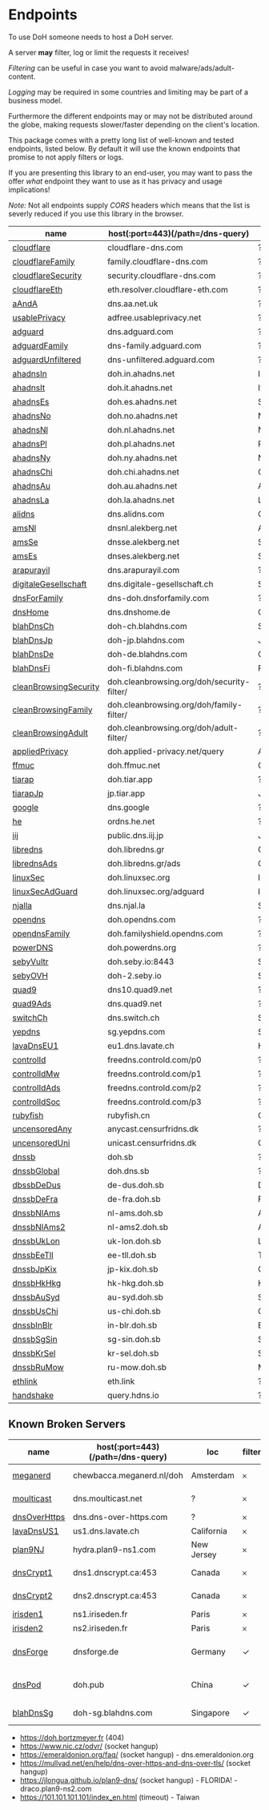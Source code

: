 # Endpoints

To use DoH someone needs to host a DoH server.

A server **may** filter, log or limit the requests it receives!

_Filtering_ can be useful in case you want to avoid malware/ads/adult-content.

_Logging_ may be required in some countries and limiting may be part of a business model.

Furthermore the different endpoints may or may not be distributed around the globe,
making requests slower/faster depending on the client's location.

This package comes with a pretty long list of well-known and tested endpoints, listed below.
By default it will use the known endpoints that promise to not apply filters or logs.

If you are presenting this library to an end-user, you may want to pass the offer _what_
endpoint they want to use as it has privacy and usage implications!

_Note:_ Not all endpoints supply _CORS_ headers which means that the list is severly
reduced if you use this library in the browser.

| name                        | host(:port=443)(/path=/dns-query)          | loc    | filter | log | cors | method |
|-----------------------------|--------------------------------------------|-------------|---|---|---|------|
| [cloudflare][]              | cloudflare-dns.com                         | ?           | 𐄂 | 𐄂 | ✓ | GET |
| [cloudflareFamily][]        | family.cloudflare-dns.com                  | ?           | ✓ | 𐄂 | ✓ | GET |
| [cloudflareSecurity][]      | security.cloudflare-dns.com                | ?           | ✓ | 𐄂 | ✓ | GET |
| [cloudflareEth][]           | eth.resolver.cloudflare-eth.com            | ?           | ✓ | 𐄂 | ✓ | GET |
| [aAndA][]                   | dns.aa.net.uk                              | ?           | ✓ | 𐄂 | 𐄂 | GET |
| [usablePrivacy][]           | adfree.usableprivacy.net                   | ?           | ✓ | 𐄂 | 𐄂 | GET |
| [adguard][]                 | dns.adguard.com                            | ?           | ✓ | 𐄂 | 𐄂 | GET |
| [adguardFamily][]           | dns-family.adguard.com                     | ?           | ✓ | 𐄂 | 𐄂 | GET |
| [adguardUnfiltered][]       | dns-unfiltered.adguard.com                 | ?           | 𐄂 | 𐄂 | 𐄂 | GET |
| [ahadnsIn][ahadns]          | doh.in.ahadns.net                          | India       | ✓ | 𐄂 | ✓ | GET |
| [ahadnsIt][ahadns]          | doh.it.ahadns.net                          | Italy       | ✓ | 𐄂 | ✓ | GET |
| [ahadnsEs][ahadns]          | doh.es.ahadns.net                          | Spain       | ✓ | 𐄂 | ✓ | GET |
| [ahadnsNo][ahadns]          | doh.no.ahadns.net                          | Norway      | ✓ | 𐄂 | ✓ | GET |
| [ahadnsNl][ahadns]          | doh.nl.ahadns.net                          | Netherlands | ✓ | 𐄂 | ✓ | GET |
| [ahadnsPl][ahadns]          | doh.pl.ahadns.net                          | Poland      | ✓ | 𐄂 | ✓ | GET |
| [ahadnsNy][ahadns]          | doh.ny.ahadns.net                          | New York    | ✓ | 𐄂 | ✓ | GET |
| [ahadnsChi][ahadns]         | doh.chi.ahadns.net                         | Chicago     | ✓ | 𐄂 | ✓ | GET |
| [ahadnsAu][ahadns]          | doh.au.ahadns.net                          | Australia   | ✓ | 𐄂 | ✓ | GET |
| [ahadnsLa][ahadns]          | doh.la.ahadns.net                          | Los Angeles | ✓ | 𐄂 | ✓ | GET |
| [alidns][]                  | dns.alidns.com                             | China       | ✓ | 𐄂 | ✓ | GET |
| [amsNl][ams]                | dnsnl.alekberg.net                         | Amsterdam   | 𐄂 | 𐄂 | 𐄂 | GET |
| [amsSe][ams]                | dnsse.alekberg.net                         | Sweden      | 𐄂 | 𐄂 | 𐄂 | GET |
| [amsEs][ams]                | dnses.alekberg.net                         | Spain       | 𐄂 | 𐄂 | 𐄂 | GET |
| [arapurayil][]              | dns.arapurayil.com                         | ?           | ✓ | 𐄂 | 𐄂 | GET |
| [digitaleGesellschaft][]    | dns.digitale-gesellschaft.ch               | Switzerland | 𐄂 | 𐄂 | ✓ | GET |
| [dnsForFamily][]            | dns-doh.dnsforfamily.com                   | ?           | ✓ | 𐄂 | 𐄂 | GET |
| [dnsHome][]                 | dns.dnshome.de                             | Germany     | 𐄂 | 𐄂 | 𐄂 | GET |
| [blahDnsCh][blahDns]        | doh-ch.blahdns.com                         | Switzerland | ✓ | 𐄂 | ✓ | GET |
| [blahDnsJp][blahDns]        | doh-jp.blahdns.com                         | Japan       | ✓ | 𐄂 | ✓ | GET |
| [blahDnsDe][blahDns]        | doh-de.blahdns.com                         | Germany     | ✓ | 𐄂 | ✓ | GET |
| [blahDnsFi][blahDns]        | doh-fi.blahdns.com                         | Finland     | ✓ | 𐄂 | ✓ | GET |
| [cleanBrowsingSecurity][cb] | doh.cleanbrowsing.org/doh/security-filter/ | ?           | ✓ | 𐄂 | ✓ | GET |
| [cleanBrowsingFamily][cb]   | doh.cleanbrowsing.org/doh/family-filter/   | ?           | ✓ | 𐄂 | ✓ | GET |
| [cleanBrowsingAdult][cb]    | doh.cleanbrowsing.org/doh/adult-filter/    | ?           | ✓ | 𐄂 | ✓ | GET |
| [appliedPrivacy][]          | doh.applied-privacy.net/query              | Austria     | 𐄂 | 𐄂 | 𐄂 | GET |
| [ffmuc][]                   | doh.ffmuc.net                              | Germany     | 𐄂 | 𐄂 | 𐄂 | GET |
| [tiarap][]                  | doh.tiar.app                               | ?           | ✓ | 𐄂 | 𐄂 | GET |
| [tiarapJp][]                | jp.tiar.app                                | Japan       | ✓ | 𐄂 | 𐄂 | GET |
| [google][]                  | dns.google                                 | ?           | 𐄂 | 𐄂 | ✓ | GET |
| [he][]                      | ordns.he.net                               | ?           | 𐄂 | ✓ | 𐄂 | GET |
| [iij][]                     | public.dns.iij.jp                          | Japan       | ✓ | ✓ | 𐄂 | GET |
| [libredns][]                | doh.libredns.gr                            | Germany     | 𐄂 | 𐄂 | 𐄂 | GET |
| [librednsAds][libredns]     | doh.libredns.gr/ads                        | Germany     | ✓ | 𐄂 | 𐄂 | GET |
| [linuxSec][]                | doh.linuxsec.org                           | Indonesia   | ✓ | 𐄂 | ✓ | GET |
| [linuxSecAdGuard][linuxSec] | doh.linuxsec.org/adguard                   | Indonesia   | ✓ | 𐄂 | ✓ | GET |
| [njalla][]                  | dns.njal.la                                | Sweden      | 𐄂 | 𐄂 | 𐄂 | GET |
| [opendns][]                 | doh.opendns.com                            | ?           | 𐄂 | 𐄂 | 𐄂 | GET |
| [opendnsFamily][opendns]    | doh.familyshield.opendns.com               | ?           | ✓ | 𐄂 | 𐄂 | GET |
| [powerDNS][]                | doh.powerdns.org                           | ?           | ✓ | 𐄂 | 𐄂 | GET |
| [sebyVultr][seby]           | doh.seby.io:8443                           | Sydney      | ✓ | 𐄂 | ✓ | GET |
| [sebyOVH][seby]             | doh-2.seby.io                              | Sydney      | ✓ | 𐄂 | ✓ | GET |
| [quad9][]                   | dns10.quad9.net                            | ?           | 𐄂 | 𐄂 | 𐄂 | GET |
| [quad9Ads][quad9]           | dns.quad9.net                              | ?           | ✓ | 𐄂 | 𐄂 | GET |
| [switchCh][]                | dns.switch.ch                              | Switzerland | ✓ | 𐄂 | 𐄂 | GET |
| [yepdns][]                  | sg.yepdns.com                              | Singapore   | ✓ | 𐄂 | 𐄂 | GET |
| [lavaDnsEU1][lavaDns]       | eu1.dns.lavate.ch                          | Helsinki    | 𐄂 | 𐄂 | 𐄂 | GET |
| [controlId][]               | freedns.controld.com/p0                    | ?           | 𐄂 | 𐄂 | 𐄂 | GET |
| [controlIdMw][controlId]    | freedns.controld.com/p1                    | ?           | ✓ | 𐄂 | 𐄂 | GET |
| [controlIdAds][controlId]   | freedns.controld.com/p2                    | ?           | ✓ | 𐄂 | 𐄂 | GET |
| [controlIdSoc][controlId]   | freedns.controld.com/p3                    | ?           | ✓ | 𐄂 | 𐄂 | GET |
| [rubyfish][]                | rubyfish.cn                                | China       | ✓ | ✓ | ✓ | GET |
| [uncensoredAny][uncensored] | anycast.censurfridns.dk                    | ?           | 𐄂 | 𐄂 | 𐄂 | GET |
| [uncensoredUni][uncensored] | unicast.censurfridns.dk                    | Copenhagen  | 𐄂 | 𐄂 | 𐄂 | GET |
| [dnssb][]                   | doh.sb                                     | ?           | 𐄂 | 𐄂 | ✓ | GET |
| [dnssbGlobal][dnssb]        | doh.dns.sb                                 | ?           | 𐄂 | 𐄂 | ✓ | GET |
| [dbssbDeDus][dnssb]         | de-dus.doh.sb                              | Düsseldorf  | 𐄂 | 𐄂 | ✓ | GET |
| [dnssbDeFra][dnssb]         | de-fra.doh.sb                              | Frankfurt   | 𐄂 | 𐄂 | ✓ | GET |
| [dnssbNlAms][dnssb]         | nl-ams.doh.sb                              | Amsterdam   | 𐄂 | 𐄂 | ✓ | GET |
| [dnssbNlAms2][dnssb]        | nl-ams2.doh.sb                             | Amsterdam   | 𐄂 | 𐄂 | ✓ | GET |
| [dnssbUkLon][dnssb]         | uk-lon.doh.sb                              | London      | 𐄂 | 𐄂 | ✓ | GET |
| [dnssbEeTll][dnssb]         | ee-tll.doh.sb                              | Tallinn     | 𐄂 | 𐄂 | ✓ | GET |
| [dnssbJpKix][dnssb]         | jp-kix.doh.sb                              | Osaka       | 𐄂 | 𐄂 | ✓ | GET |
| [dnssbHkHkg][dnssb]         | hk-hkg.doh.sb                              | Hong Kong   | 𐄂 | 𐄂 | ✓ | GET |
| [dnssbAuSyd][dnssb]         | au-syd.doh.sb                              | Sydney      | 𐄂 | 𐄂 | ✓ | GET |
| [dnssbUsChi][dnssb]         | us-chi.doh.sb                              | Chicago     | 𐄂 | 𐄂 | ✓ | GET |
| [dnssbInBlr][dnssb]         | in-blr.doh.sb                              | Bengaluru   | 𐄂 | 𐄂 | ✓ | GET |
| [dnssbSgSin][dnssb]         | sg-sin.doh.sb                              | Singapore   | 𐄂 | 𐄂 | ✓ | GET |
| [dnssbKrSel][dnssb]         | kr-sel.doh.sb                              | Seoul       | 𐄂 | 𐄂 | ✓ | GET |
| [dnssbRuMow][dnssb]         | ru-mow.doh.sb                              | Moscow      | 𐄂 | 𐄂 | ✓ | GET |
| [ethlink][]                 | eth.link                                   | ?           | 𐄂 | 𐄂 | ✓ | GET |
| [handshake][]               | query.hdns.io                              | ?           | 𐄂 | 𐄂 | ✓ | GET |

[cloudflare]: https://developers.cloudflare.com/1.1.1.1/dns-over-https
[cloudflareFamily]: https://developers.cloudflare.com/1.1.1.1/1.1.1.1-for-families/setup-instructions/dns-over-https
[cloudflareSecurity]: https://developers.cloudflare.com/1.1.1.1/1.1.1.1-for-families/setup-instructions/dns-over-https
[cloudflareEth]: https://www.cloudflare.com/distributed-web-gateway/#ethereum-gateway
[aAndA]: https://www.aa.net.uk/legal/dohdot-disclaimer/
[usablePrivacy]: https://docs.usableprivacy.com
[adguard]: https://adguard.com/en/adguard-dns/overview.html
[adguardFamily]: https://adguard.com/en/adguard-dns/overview.html
[adguardUnfiltered]: https://adguard.com/en/adguard-dns/overview.html
[ahadns]: https://ahadns.com/dns-over-https/
[alidns]: https://alidns.com/knowledge?type=SETTING_DOCS#umpt6
[ams]: https://alekberg.net/doh
[arapurayil]: https://www.dns.arapurayil.com/
[digitaleGesellschaft]: https://www.digitale-gesellschaft.ch/dns
[dnsCrypt]: https://dnscrypt.ca/
[dnsForFamily]: https://dnsforfamily.com/
[dnsForge]: https://dnsforge.de/
[dnsHome]: https://www.dnshome.de/doh-dot-public-resolver.php
[dnsPod]: https://www.dnspod.cn/Products/Public.DNS?lang=en
[blahDns]: https://blahdns.com/
[cb]: https://cleanbrowsing.org/guides/dnsoverhttps
[appliedPrivacy]: https://applied-privacy.net/services/dns/
[ffmuc]: https://ffmuc.net/wiki/doku.php?id=knb:dohdot
[tiarap]: https://tiarap.org/
[tiarapJp]: https://jp.tiar.app/
[google]: https://developers.google.com/speed/public-dns/docs/doh/
[he]: https://dns.he.net/
[iij]: https://public.dns.iij.jp/
[libredns]: https://libredns.gr/
[linuxSec]: https://doh.linuxsec.org/
[meganerd]: https://www.meganerd.nl/encrypted-dns-server
[moulticast]: https://moulticast.net/dnscrypt/
[njalla]: https://dns.njal.la/
[opendns]: https://support.opendns.com/hc/en-us/articles/360038086532-Using-DNS-over-HTTPS-DoH-with-OpenDNS
[plan9NJ]: https://jlongua.github.io/plan9-dns/
[powerDNS]: https://powerdns.org/
[seby]: https://dns.seby.io/
[quad9]: https://quad9.net/service/service-addresses-and-features
[switchCh]: https://www.switch.ch/security/info/public-dns/
[yepdns]: https://get.yepdns.com/
[dnsOverHttps]: https://dns-over-https.com/
[lavaDns]: https://dns.lavate.ch/
[controlId]: https://controld.com/
[rubyfish]: https://www.rubyfish.cn/dns/solutions/
[uncensored]: https://blog.uncensoreddns.org/
[dnssb]: https://dns.sb/doh/
[ethlink]: https://eth.link/
[irisden]: https://iriseden.fr/
[handshake]: https://docs.namebase.io/guides-1/resolving-handshake-1/hdns.io#dns-over-https-doh

## Known Broken Servers

| name                        | host(:port=443)(/path=/dns-query)          | loc    | filter | log | cors | method | issues |
|-----------------------------|--------------------------------------------|-------------|---|---|---|-----|----------------------------|
| [meganerd][]                | chewbacca.meganerd.nl/doh                  | Amsterdam   | 𐄂 | 𐄂 | 𐄂 | GET | Connection refused         |
| [moulticast][]              | dns.moulticast.net                         | ?           | 𐄂 | 𐄂 | 𐄂 | GET | Certificate Expired        |
| [dnsOverHttps][]            | dns.dns-over-https.com                     | ?           | 𐄂 | ✓ | ✓ | GET | Timeout                    |
| [lavaDnsUS1][lavaDns]       | us1.dns.lavate.ch                          | California  | 𐄂 | 𐄂 | 𐄂 | GET | Timeout                    |
| [plan9NJ][]                 | hydra.plan9-ns1.com                        | New Jersey  | 𐄂 | 𐄂 | ✓ | GET | Certificate Expired        |
| [dnsCrypt1][dnsCrypt]       | dns1.dnscrypt.ca:453                       | Canada      | 𐄂 | 𐄂 | ✓ | GET | Occassional 503 err        |
| [dnsCrypt2][dnsCrypt]       | dns2.dnscrypt.ca:453                       | Canada      | 𐄂 | 𐄂 | ✓ | GET | Occassional 503 err        |
| [irisden1][irisden]         | ns1.iriseden.fr                            | Paris       | 𐄂 | 𐄂 | ✓ | GET | Timeout                    |
| [irisden2][irisden]         | ns2.iriseden.fr                            | Paris       | 𐄂 | 𐄂 | ✓ | GET | Timeout                    |
| [dnsForge][]                | dnsforge.de                                | Germany     | ✓ | 𐄂 | ✓ | GET | Some TXT responses missing |
| [dnsPod][]                  | doh.pub                                    | China       | ✓ | 𐄂 | ✓ | GET | Some TXT responses missing |
| [blahDnsSg][blahDns]        | doh-sg.blahdns.com                         | Singapore   | ✓ | 𐄂 | ✓ | GET | Certificate expired        |

- https://doh.bortzmeyer.fr (404)
- https://www.nic.cz/odvr/ (socket hangup)
- https://emeraldonion.org/faq/ (socket hangup) - dns.emeraldonion.org
- https://mullvad.net/en/help/dns-over-https-and-dns-over-tls/ (socket hangup)
- https://jlongua.github.io/plan9-dns/ (socket hangup) - FLORIDA! - draco.plan9-ns2.com
- https://101.101.101.101/index_en.html (timeout) - Taiwan 

